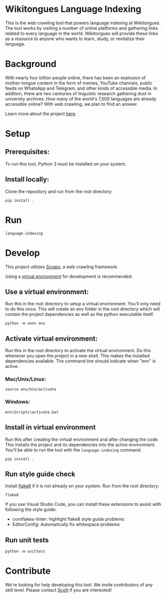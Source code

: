 # Wikitongues Language Indexing
This is the web crawling tool that powers language indexing at Wikitongues.
The tool works by visiting a number of online platforms and gathering links related to every language in the world.
Wikitongues will provide these links as a resource to anyone who wants to learn, study, or revitalize their language.

# Background
With nearly four billion people online, there has been an explosion of mother-tongue content in the form of memes, YouTube channels, public feeds on WhatsApp and Telegram, and other kinds of accessible media. In addition, there are two centuries of linguistic research gathering dust in university archives. How many of the world's 7,000 languages are already accessible online? With web crawling, we plan to find an answer.

Learn more about the project [here](https://wikitongues.org/projects/language-indexing/).

# Setup
## Prerequisites:
To run this tool, Python 3 must be installed on your system.

## Install locally:
Clone the repository and run from the root directory:
```
pip install .
```

# Run
```
language-indexing
```

# Develop
This project utilizes [Scrapy](https://docs.scrapy.org/en/latest/intro/tutorial.html), a web crawling framework.

Using a [virtual environment](https://packaging.python.org/guides/installing-using-pip-and-virtual-environments/) for development is recommended.

## Use a virtual environment:
Run this in the root directory to setup a virtual environment.
You'll only need to do this once.
This will create an env folder in the root directory which will contain the project dependencies as well as the python executable itself.
```
python -m venv env
```
## Activate virtual environment:
Run this in the root directory to activate the virtual environment.
Do this whenever you open the project in a new shell.
This makes the installed dependencies available.
The command line should indicate when "env" is active.
### Mac/Unix/Linux:
```
source env/bin/activate
```
### Windows:
```
env\Scripts\activate.bat
```
## Install in virtual environment
Run this after creating the virtual environment and after changing the code.
This installs the project and its dependencies into the active environment.
You'll be able to run the tool with the `language-indexing` command.
```
pip install .
```
## Run style guide check
Install [flake8](https://flake8.pycqa.org/en/latest/) if it is not already on your system.
Run from the root directory:
```
flake8
```
If you use Visual Studio Code, you can install these extensions to assist with following the style guide:
* cornflakes-linter: highlight flake8 style guide problems
* EditorConfig: Automatically fix whitespace problems

## Run unit tests
```
python -m unittest
```

# Contribute
We're looking for help developing this tool.
We invite contributors of any skill level.
Please contact [Scott](mailto:scott@wikitongues.org) if you are interested!
